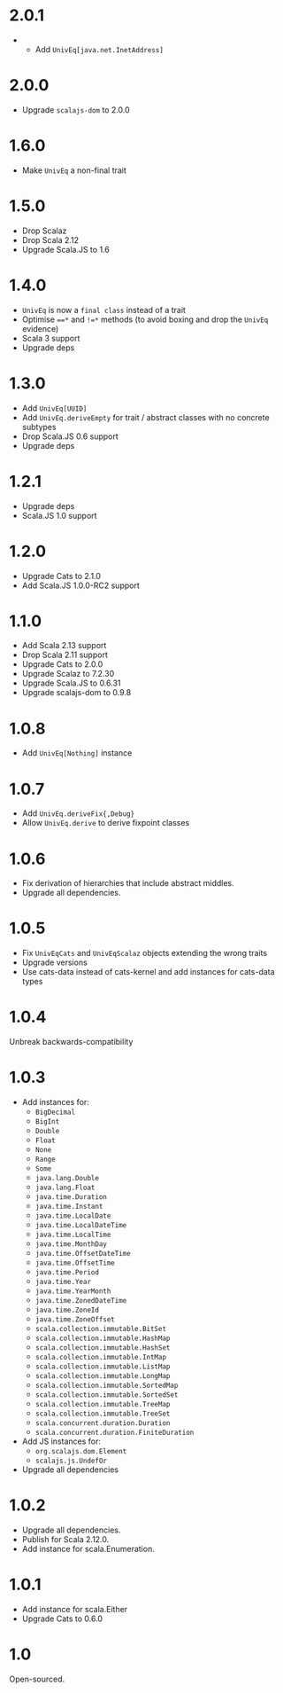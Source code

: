# 2.0.1

* * Add `UnivEq[java.net.InetAddress]`

# 2.0.0

* Upgrade `scalajs-dom` to 2.0.0

# 1.6.0

* Make `UnivEq` a non-final trait

# 1.5.0

* Drop Scalaz
* Drop Scala 2.12
* Upgrade Scala.JS to 1.6

# 1.4.0

* `UnivEq` is now a `final class` instead of a trait
* Optimise `==*` and `!=*` methods (to avoid boxing and drop the `UnivEq` evidence)
* Scala 3 support
* Upgrade deps

# 1.3.0

* Add `UnivEq[UUID]`
* Add `UnivEq.deriveEmpty` for trait / abstract classes with no concrete subtypes
* Drop Scala.JS 0.6 support
* Upgrade deps

# 1.2.1

* Upgrade deps
* Scala.JS 1.0 support

# 1.2.0

* Upgrade Cats to 2.1.0
* Add Scala.JS 1.0.0-RC2 support

# 1.1.0

* Add Scala 2.13 support
* Drop Scala 2.11 support
* Upgrade Cats to 2.0.0
* Upgrade Scalaz to 7.2.30
* Upgrade Scala.JS to 0.6.31
* Upgrade scalajs-dom to 0.9.8

# 1.0.8

* Add `UnivEq[Nothing]` instance

# 1.0.7

* Add `UnivEq.deriveFix{,Debug}`
* Allow `UnivEq.derive` to derive fixpoint classes

# 1.0.6

* Fix derivation of hierarchies that include abstract middles.
* Upgrade all dependencies.

# 1.0.5

* Fix `UnivEqCats` and `UnivEqScalaz` objects extending the wrong traits
* Upgrade versions
* Use cats-data instead of cats-kernel and add instances for cats-data types

# 1.0.4

Unbreak backwards-compatibility

# 1.0.3

* Add instances for:
  * `BigDecimal`
  * `BigInt`
  * `Double`
  * `Float`
  * `None`
  * `Range`
  * `Some`
  * `java.lang.Double`
  * `java.lang.Float`
  * `java.time.Duration`
  * `java.time.Instant`
  * `java.time.LocalDate`
  * `java.time.LocalDateTime`
  * `java.time.LocalTime`
  * `java.time.MonthDay`
  * `java.time.OffsetDateTime`
  * `java.time.OffsetTime`
  * `java.time.Period`
  * `java.time.Year`
  * `java.time.YearMonth`
  * `java.time.ZonedDateTime`
  * `java.time.ZoneId`
  * `java.time.ZoneOffset`
  * `scala.collection.immutable.BitSet`
  * `scala.collection.immutable.HashMap`
  * `scala.collection.immutable.HashSet`
  * `scala.collection.immutable.IntMap`
  * `scala.collection.immutable.ListMap`
  * `scala.collection.immutable.LongMap`
  * `scala.collection.immutable.SortedMap`
  * `scala.collection.immutable.SortedSet`
  * `scala.collection.immutable.TreeMap`
  * `scala.collection.immutable.TreeSet`
  * `scala.concurrent.duration.Duration`
  * `scala.concurrent.duration.FiniteDuration`
* Add JS instances for:
  * `org.scalajs.dom.Element`
  * `scalajs.js.UndefOr`
* Upgrade all dependencies

# 1.0.2

* Upgrade all dependencies.
* Publish for Scala 2.12.0.
* Add instance for scala.Enumeration.

# 1.0.1

* Add instance for scala.Either
* Upgrade Cats to 0.6.0


# 1.0

Open-sourced.
